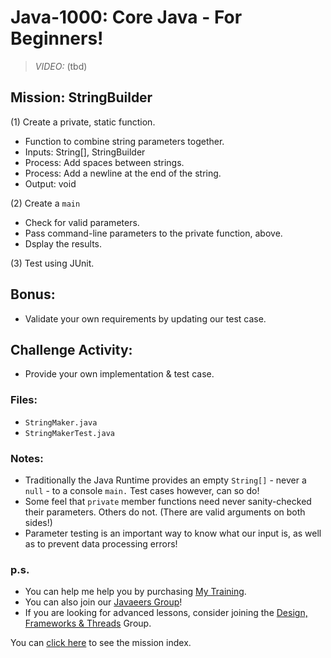 # Java-1000: Core Java - For Beginners!

> _VIDEO:_ (tbd)

## Mission: StringBuilder
(1) Create a private, static function.
* Function to combine string parameters together.
* Inputs: String[], StringBuilder
* Process: Add spaces between strings.
* Process: Add a newline at the end of the string.
* Output: void

(2) Create a `main`
* Check for valid parameters.
* Pass command-line parameters to the private function, above.
* Dsplay the results.

(3) Test using JUnit.

## Bonus:
* Validate your own requirements by updating our test case.

## Challenge Activity:
- Provide your own implementation & test case.

### Files:
* `StringMaker.java`
* `StringMakerTest.java`

### Notes:
- Traditionally the Java Runtime provides an empty `String[]` - never a `null` - to a console `main.` Test cases however, can so do!
- Some feel that `private` member functions need never sanity-checked their parameters. Others do not. (There are valid arguments on both sides!)
- Parameter testing is an important way to know what our input is, as well as to prevent data processing errors!

### p.s.
* You can help me help you by purchasing [My Training](https://www.udemy.com/course/how-to-java).
* You can also join our [Javaeers Group](https://www.facebook.com/JavaVideos9000/)!
* If you are looking for advanced lessons, consider joining the [Design, Frameworks & Threads](https://www.facebook.com/Java-Design-Frameworks-Thread-Video-Training-670850766419490) Group.

You can [click here](../../../../MISSIONS.md) to see the mission index.
